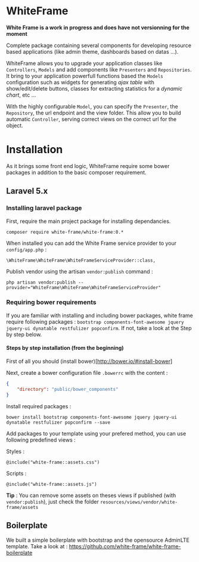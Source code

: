 # WhiteFrame

**White Frame is a work in progress and does have not versionning for the moment**

Complete package containing several components for developing resource based applications (like admin theme, dashboards based on datas ...).

WhiteFrame allows you to upgrade your application classes like `Controllers`, `Models` and add components like `Presenters` and `Repositories`. It bring to your application powerfull functions based the `Models` configuration such as widgets for generating _ajax table_ with show/edit/delete buttons, classes for extracting statistics for a _dynamic chart_, etc ...

With the highly configurable `Model`, you can specify the `Presenter`, the `Repository`, the url endpoint and the view folder. This allow you to build automatic `Controller`, serving correct views on the correct url for the object.

# Installation

As it brings some front end logic, WhiteFrame require some bower packages in addition to the basic composer requirement.

## Laravel 5.x

### Installing laravel package

First, require the main project package for installing dependancies.

    composer require white-frame/white-frame:0.*

When installed you can add the White Frame service provider to your `config/app.php` :

    \WhiteFrame\WhiteFrame\WhiteFrameServiceProvider::class,

Publish vendor using the artisan `vendor:publish` command :

    php artisan vendor:publish --provider="WhiteFrame\WhiteFrame\WhiteFrameServiceProvider"

### Requiring bower requirements

If you are familiar with installing and including bower packages, white frame require following packages : `bootstrap components-font-awesome jquery jquery-ui dynatable restfulizer popconfirm`. If not, take a look at the Step by step below.

#### Steps by step installation (from the beginning)

First of all you should (install bower)[http://bower.io/#install-bower]

Next, create a bower configuration file `.bowerrc` with the content :

```json
{
	"directory": "public/bower_components"
}
```

Install required packages :

    bower install bootstrap components-font-awesome jquery jquery-ui dynatable restfulizer popconfirm --save

Add packages to your template using your prefered method, you can use following predefined views :

Styles :
```blade
@include("white-frame::assets.css")
```

Scripts :
```blade
@include("white-frame::assets.js")
```

**Tip** : You can remove some assets on theses views if published (with `vendor:publish`), just check the folder `resources/views/vendor/white-frame/assets`

## Boilerplate

We built a simple boilerplate with bootstrap and the opensource AdminLTE template. Take a look at : https://github.com/white-frame/white-frame-boilerplate 
